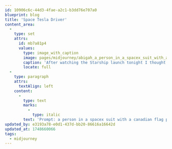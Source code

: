 ```yaml
---
id: 10906c6c-44d3-4fae-a2c1-b3dd76e707a0
blueprint: blog
title: 'Space Tesla Driver'
content_area:
  -
    type: set
    attrs:
      id: mb7a81p4
      values:
        type: image_with_caption
        image: pages/midjourney/abigah_a_person_in_a_spacex_suit_with_a_canadian_flag_patch_s_41f8194f-2d3b-4e66-aab6-f798e6412154_0.png
        caption: 'After watching the Starship launch tonight I thought of the Tesla Roadster and headed over to midjourney.'
        locate: full
  -
    type: paragraph
    attrs:
      textAlign: left
    content:
      -
        type: text
        marks:
          -
            type: italic
        text: 'Prompt: a person in a spacex suit with a canadian flag patch, sitting in the drivers seat of the convertible tesla in space with a view from the hood of the car'
updated_by: e3193a78-e0d1-437d-bb20-86616a16642d
updated_at: 1748660066
tags:
  - midjourney
---
```

